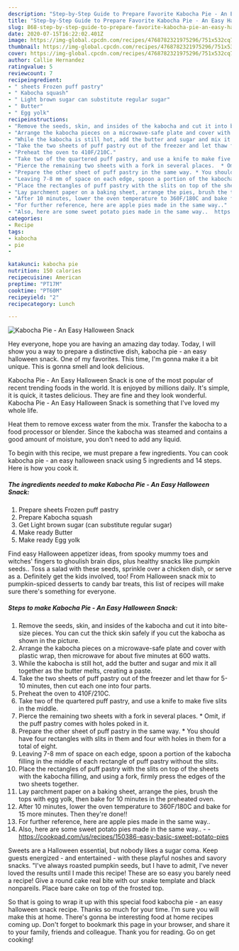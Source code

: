 ```yaml
---
description: "Step-by-Step Guide to Prepare Favorite Kabocha Pie - An Easy Halloween Snack"
title: "Step-by-Step Guide to Prepare Favorite Kabocha Pie - An Easy Halloween Snack"
slug: 868-step-by-step-guide-to-prepare-favorite-kabocha-pie-an-easy-halloween-snack
date: 2020-07-15T16:22:02.401Z
image: https://img-global.cpcdn.com/recipes/4768782321975296/751x532cq70/kabocha-pie-an-easy-halloween-snack-recipe-main-photo.jpg
thumbnail: https://img-global.cpcdn.com/recipes/4768782321975296/751x532cq70/kabocha-pie-an-easy-halloween-snack-recipe-main-photo.jpg
cover: https://img-global.cpcdn.com/recipes/4768782321975296/751x532cq70/kabocha-pie-an-easy-halloween-snack-recipe-main-photo.jpg
author: Callie Hernandez
ratingvalue: 5
reviewcount: 7
recipeingredient:
- " sheets Frozen puff pastry"
- " Kabocha squash"
- " Light brown sugar can substitute regular sugar"
- " Butter"
- " Egg yolk"
recipeinstructions:
- "Remove the seeds, skin, and insides of the kabocha and cut it into bite-size pieces. You can cut the thick skin safely if you cut the kabocha as shown in the picture."
- "Arrange the kabocha pieces on a microwave-safe plate and cover with plastic wrap, then microwave for about five minutes at 600 watts."
- "While the kabocha is still hot, add the butter and sugar and mix it all together as the butter melts, creating a paste."
- "Take the two sheets of puff pastry out of the freezer and let thaw for 5-10 minutes, then cut each one into four parts."
- "Preheat the oven to 410F/210C."
- "Take two of the quartered puff pastry, and use a knife to make five slits in the middle."
- "Pierce the remaining two sheets with a fork in several places.  * Omit, if the puff pastry comes with holes poked in it."
- "Prepare the other sheet of puff pastry in the same way. * You should have four rectangles with slits in them and four with holes in them for a total of eight."
- "Leaving 7-8 mm of space on each edge, spoon a portion of the kabocha filling in the middle of each rectangle of puff pastry without the slits."
- "Place the rectangles of puff pastry with the slits on top of the sheets with the kabocha filling, and using a fork, firmly press the edges of the two sheets together."
- "Lay parchment paper on a baking sheet, arrange the pies, brush the tops with egg yolk, then bake for 10 minutes in the preheated oven."
- "After 10 minutes, lower the oven temperature to 360F/180C and bake for 15 more minutes. Then they&#39;re done!!"
- "For further reference, here are apple pies made in the same way.."
- "Also, here are some sweet potato pies made in the same way..  https://cookpad.com/us/recipes/150386-easy-basic-sweet-potato-pies"
categories:
- Recipe
tags:
- kabocha
- pie
- 

katakunci: kabocha pie  
nutrition: 150 calories
recipecuisine: American
preptime: "PT17M"
cooktime: "PT60M"
recipeyield: "2"
recipecategory: Lunch

---
```



![Kabocha Pie - An Easy Halloween Snack](https://img-global.cpcdn.com/recipes/4768782321975296/751x532cq70/kabocha-pie-an-easy-halloween-snack-recipe-main-photo.jpg)

Hey everyone, hope you are having an amazing day today. Today, I will show you a way to prepare a distinctive dish, kabocha pie - an easy halloween snack. One of my favorites. This time, I'm gonna make it a bit unique. This is gonna smell and look delicious.

Kabocha Pie - An Easy Halloween Snack is one of the most popular of recent trending foods in the world. It is enjoyed by millions daily. It's simple, it is quick, it tastes delicious. They are fine and they look wonderful. Kabocha Pie - An Easy Halloween Snack is something that I've loved my whole life.

Heat them to remove excess water from the mix. Transfer the kabocha to a food processor or blender. Since the kabocha was steamed and contains a good amount of moisture, you don&#39;t need to add any liquid.


To begin with this recipe, we must prepare a few ingredients. You can cook kabocha pie - an easy halloween snack using 5 ingredients and 14 steps. Here is how you cook it.

<!--inarticleads1-->

##### The ingredients needed to make Kabocha Pie - An Easy Halloween Snack:

1. Prepare  sheets Frozen puff pastry
1. Prepare  Kabocha squash
1. Get  Light brown sugar (can substitute regular sugar)
1. Make ready  Butter
1. Make ready  Egg yolk


Find easy Halloween appetizer ideas, from spooky mummy toes and witches&#39; fingers to ghoulish brain dips, plus healthy snacks like pumpkin seeds.. Toss a salad with these seeds, sprinkle over a chicken dish, or serve as a. Definitely get the kids involved, too! From Halloween snack mix to pumpkin-spiced desserts to candy bar treats, this list of recipes will make sure there&#39;s something for everyone. 

<!--inarticleads2-->

##### Steps to make Kabocha Pie - An Easy Halloween Snack:

1. Remove the seeds, skin, and insides of the kabocha and cut it into bite-size pieces. You can cut the thick skin safely if you cut the kabocha as shown in the picture.
1. Arrange the kabocha pieces on a microwave-safe plate and cover with plastic wrap, then microwave for about five minutes at 600 watts.
1. While the kabocha is still hot, add the butter and sugar and mix it all together as the butter melts, creating a paste.
1. Take the two sheets of puff pastry out of the freezer and let thaw for 5-10 minutes, then cut each one into four parts.
1. Preheat the oven to 410F/210C.
1. Take two of the quartered puff pastry, and use a knife to make five slits in the middle.
1. Pierce the remaining two sheets with a fork in several places.  * Omit, if the puff pastry comes with holes poked in it.
1. Prepare the other sheet of puff pastry in the same way. * You should have four rectangles with slits in them and four with holes in them for a total of eight.
1. Leaving 7-8 mm of space on each edge, spoon a portion of the kabocha filling in the middle of each rectangle of puff pastry without the slits.
1. Place the rectangles of puff pastry with the slits on top of the sheets with the kabocha filling, and using a fork, firmly press the edges of the two sheets together.
1. Lay parchment paper on a baking sheet, arrange the pies, brush the tops with egg yolk, then bake for 10 minutes in the preheated oven.
1. After 10 minutes, lower the oven temperature to 360F/180C and bake for 15 more minutes. Then they&#39;re done!!
1. For further reference, here are apple pies made in the same way..
1. Also, here are some sweet potato pies made in the same way.. -  - https://cookpad.com/us/recipes/150386-easy-basic-sweet-potato-pies


Sweets are a Halloween essential, but nobody likes a sugar coma. Keep guests energized - and entertained - with these playful noshes and savory snacks. &#34;I&#39;ve always roasted pumpkin seeds, but I have to admit, I&#39;ve never loved the results until I made this recipe! These are so easy you barely need a recipe! Give a round cake real bite with our snake template and black nonpareils. Place bare cake on top of the frosted top. 

So that is going to wrap it up with this special food kabocha pie - an easy halloween snack recipe. Thanks so much for your time. I'm sure you will make this at home. There's gonna be interesting food at home recipes coming up. Don't forget to bookmark this page in your browser, and share it to your family, friends and colleague. Thank you for reading. Go on get cooking!
